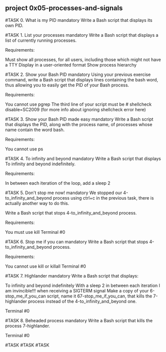 ## project 0x05-processes-and-signals

#TASK 0. What is my PID
mandatory
Write a Bash script that displays its own PID.

#TASK 1. List your processes
mandatory
Write a Bash script that displays a list of currently running processes.

Requirements:

Must show all processes, for all users, including those which might not have a TTY
Display in a user-oriented format
Show process hierarchy

#TASK 2. Show your Bash PID
mandatory
Using your previous exercise command, write a Bash script that displays lines containing the bash word, thus allowing you to easily get the PID of your Bash process.

Requirements:

You cannot use pgrep
The third line of your script must be # shellcheck disable=SC2009 (for more info about ignoring shellcheck error here)

#TASK 3. Show your Bash PID made easy
mandatory
Write a Bash script that displays the PID, along with the process name, of processes whose name contain the word bash.

Requirements:

You cannot use ps

#TASK 4. To infinity and beyond
mandatory
Write a Bash script that displays To infinity and beyond indefinitely.

Requirements:

In between each iteration of the loop, add a sleep 2

#TASK 5. Don't stop me now!
mandatory
We stopped our 4-to_infinity_and_beyond process using ctrl+c in the previous task, there is actually another way to do this.

Write a Bash script that stops 4-to_infinity_and_beyond process.

Requirements:

You must use kill
Terminal #0

#TASK 6. Stop me if you can
mandatory
Write a Bash script that stops 4-to_infinity_and_beyond process.

Requirements:

You cannot use kill or killall
Terminal #0

#TASK 7. Highlander
mandatory
Write a Bash script that displays:

To infinity and beyond indefinitely
With a sleep 2 in between each iteration
I am invincible!!! when receiving a SIGTERM signal
Make a copy of your 6-stop_me_if_you_can script, name it 67-stop_me_if_you_can, that kills the 7-highlander process instead of the 4-to_infinity_and_beyond one.

Terminal #0

#TASK 8. Beheaded process
mandatory
Write a Bash script that kills the process 7-highlander.

Terminal #0

#TASK 
#TASK
#TASK
